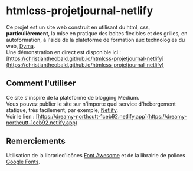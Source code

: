 # htmlcss-projetjournal-netlify
Ce projet est un site web construit en utilisant du html, css, <strong>particulièrement</strong>, la mise en pratique des boites flexibles et des grilles, en autoformation, à l'aide de la plateforme de formation aux technologies du web, [Dyma](https://dyma.fr). <br>
Une démonstration en direct est disponible ici : [https://christiantheobald.github.io/htmlcss-projetjournal-netlify](https://christiantheobald.github.io/htmlcss-projetjournal-netlify)
## Comment l'utiliser
Ce site s'inspire de la plateforme de blogging Medium. <br>
Vous pouvez publier le site sur n'importe quel service d'hébergement statique, très facilement, par exemple, [Netlify](https://netlify.com). <br>
Voir le lien : [https://dreamy-northcutt-1ceb92.netlify.app](https://dreamy-northcutt-1ceb92.netlify.app)
## Remerciements
Utilisation de la libraried'icônes [Font Awesome](https://fontawesome.com) et de la librairie de polices [Google Fonts](https://fonts.google.com/).
